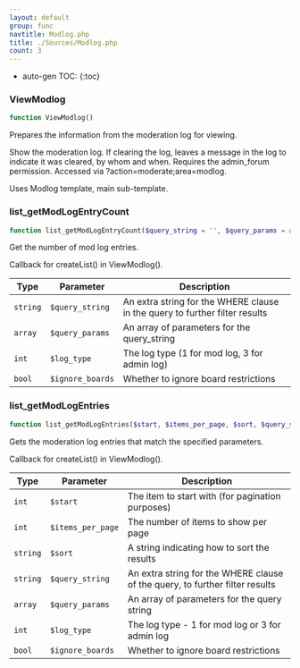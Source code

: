 ```yaml
---
layout: default
group: func
navtitle: Modlog.php
title: ./Sources/Modlog.php
count: 3
---
```

* auto-gen TOC:
{:toc}
### ViewModlog

```php
function ViewModlog()
```
Prepares the information from the moderation log for viewing.

Show the moderation log.
If clearing the log, leaves a message in the log to indicate it was cleared, by whom and when.
Requires the admin_forum permission.
Accessed via ?action=moderate;area=modlog.

Uses Modlog template, main sub-template.

### list_getModLogEntryCount

```php
function list_getModLogEntryCount($query_string = '', $query_params = array(), $log_type = 1, $ignore_boards = false)
```
Get the number of mod log entries.

Callback for createList() in ViewModlog().

Type|Parameter|Description
---|---|---
`string`|`$query_string`|An extra string for the WHERE clause in the query to further filter results
`array`|`$query_params`|An array of parameters for the query_string
`int`|`$log_type`|The log type (1 for mod log, 3 for admin log)
`bool`|`$ignore_boards`|Whether to ignore board restrictions

### list_getModLogEntries

```php
function list_getModLogEntries($start, $items_per_page, $sort, $query_string = '', $query_params = array(), $log_type = 1, $ignore_boards = false)
```
Gets the moderation log entries that match the specified parameters.

Callback for createList() in ViewModlog().

Type|Parameter|Description
---|---|---
`int`|`$start`|The item to start with (for pagination purposes)
`int`|`$items_per_page`|The number of items to show per page
`string`|`$sort`|A string indicating how to sort the results
`string`|`$query_string`|An extra string for the WHERE clause of the query, to further filter results
`array`|`$query_params`|An array of parameters for the query string
`int`|`$log_type`|The log type - 1 for mod log or 3 for admin log
`bool`|`$ignore_boards`|Whether to ignore board restrictions

